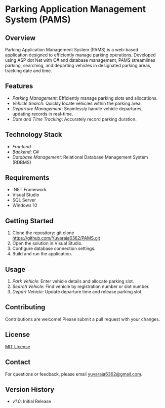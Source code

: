 # Parking Application Management System (PAMS)

## Overview

Parking Application Management System (PAMS) is a web-based application designed to efficiently manage parking operations. Developed using ASP dot Net with C# and database management, PAMS streamlines parking, searching, and departing vehicles in designated parking areas, tracking date and time.

## Features

- *Parking Management*: Efficiently manage parking slots and allocations.
- *Vehicle Search*: Quickly locate vehicles within the parking area.
- *Departure Management*: Seamlessly handle vehicle departures, updating records in real-time.
- *Date and Time Tracking*: Accurately record parking duration.

## Technology Stack

- *Frontend*
- *Backend*: C#
- *Database Management*: Relational Database Management System (RDBMS)

## Requirements

- .NET Framework
- Visual Studio
- SQL Server
- Windows 10

## Getting Started

1. Clone the repository: git clone https://github.com/Yuvaraja6362/PAMS.git
2. Open the solution in Visual Studio.
3. Configure database connection settings.
4. Build and run the application.

## Usage

1. *Park Vehicle*: Enter vehicle details and allocate parking slot.
2. *Search Vehicle*: Find vehicle by registration number or slot number.
3. *Depart Vehicle*: Update departure time and release parking slot.

## Contributing

Contributions are welcome! Please submit a pull request with your changes.

## License

[MIT License](https://github.com/Yuvaraja6362/PAMS/blob/a4d6da30d17a3db49783985a080ea36dbd9589df/LICENSE)

## Contact

For questions or feedback, please email [yuvaraja6362@gmail.com](mailto:yuvaraja6362@gmail.com).

## Version History

- *v1.0*: Initial Release
